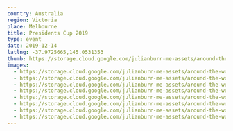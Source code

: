 ```yaml
---
country: Australia
region: Victoria
place: Melbourne
title: Presidents Cup 2019
type: event
date: 2019-12-14
latlng: -37.9725665,145.0531353
thumb: https://storage.cloud.google.com/julianburr-me-assets/around-the-world/australia/melbourne-2019-presidents-cup/MVIMG_20191214_074532--thumb.jpg
images:
  - https://storage.cloud.google.com/julianburr-me-assets/around-the-world/australia/melbourne-2019-presidents-cup/MVIMG_20191214_074532.jpg
  - https://storage.cloud.google.com/julianburr-me-assets/around-the-world/australia/melbourne-2019-presidents-cup/IMG_20191214_143632.jpg
  - https://storage.cloud.google.com/julianburr-me-assets/around-the-world/australia/melbourne-2019-presidents-cup/IMG_20191214_181413.jpg
  - https://storage.cloud.google.com/julianburr-me-assets/around-the-world/australia/melbourne-2019-presidents-cup/IMG_20191215_105001.jpg
  - https://storage.cloud.google.com/julianburr-me-assets/around-the-world/australia/melbourne-2019-presidents-cup/MVIMG_20191214_181426.jpg
  - https://storage.cloud.google.com/julianburr-me-assets/around-the-world/australia/melbourne-2019-presidents-cup/IMG_20191215_123342.jpg
  - https://storage.cloud.google.com/julianburr-me-assets/around-the-world/australia/melbourne-2019-presidents-cup/IMG_20191214_103350.jpg
  - https://storage.cloud.google.com/julianburr-me-assets/around-the-world/australia/melbourne-2019-presidents-cup/MVIMG_20191214_070032.jpg
---
```

